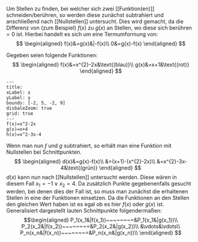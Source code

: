 Um Stellen zu finden, bei welcher sich zwei [[Funktion(en)]] schneiden/berühren, so werden diese zunächst subtrahiert und anschließend nach [[Nullstellen]] untersucht.
Dies wird gemacht, da die Differenz von (zum Beispiel) $f(x)$ zu $g(x)$ an Stellen, wo diese sich berühren $=0$ ist.
Hierbei handelt es sich um eine Termumformung von:
$$ \begin{aligned}
f(x)&=g(x)&|-f(x)\\
0&=g(x)-f(x)
\end{aligned} $$

Gegeben seien folgende Funktionen:
$$ \begin{aligned}
f(x)&=x^{2}-2x&\text{(blau)}\\
g(x)&=x+1&\text{(rot)}
\end{aligned} $$
```functionplot
---
title:
xLabel: x
yLabel: y
bounds: [-2, 5, -2, 9]
disbaleZoom: true
grid: true
---
f(x)=x^2-2x
g(x)=x+4
h(x)=x^2-3x-4
```
Wenn man nun $f$ und $g$ subtrahiert, so erhält man eine Funktion mit Nullstellen bei Schnittpunkten. $$ \begin{aligned}
d(x)&=g(x)-f(x)\\
&=(x+1)-(x^{2}-2x)\\
&=x^{2}-3x-4&\text{(grün)}
\end{aligned} $$
$d(x)$ kann nun nach [[Nullstellen]] untersucht werden. Diese wären in diesem Fall $x_1=-1\vee x_2=4$.
Da zusätzlich Punkte gegebenenfalls gesucht werden, bei denen dies der Fall ist, so muss man zunächst die erhaltenen Stellen in eine der Funktionen einsetzen. Da die Funktionen an den Stellen den gleichen Wert haben ist es egal ob es hier $f(x)$ oder $g(x)$ ist.
Generalisiert dargestellt lauten Schnittpunkte folgendermaßen:
$$\begin{aligned}
P_1(x_1&|f(x_1))~~~~~~~=&P_1(x_1&|g(x_1))\\
P_2(x_2&|f(x_2))~~~~~~~=&P_2(x_2&|g(x_2))\\
&\vdots&\vdots\\
P_n(x_n&|f(x_n))~~~~~~~=&P_n(x_n&|g(x_n))\\
\end{aligned} $$